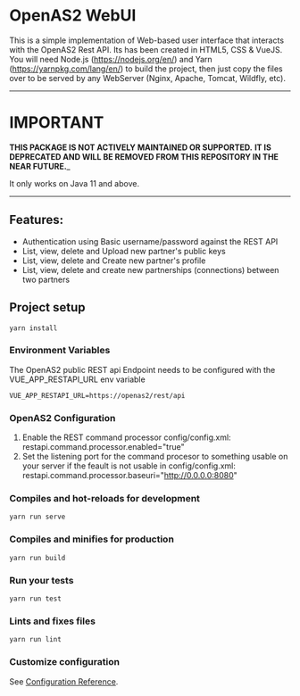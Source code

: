 # OpenAS2 WebUI
This is a simple implementation of Web-based user interface that interacts with the OpenAS2 Rest API. Its has been created in  HTML5, CSS & VueJS.  You will need Node.js (https://nodejs.org/en/) and Yarn (https://yarnpkg.com/lang/en/) to build the project, then just copy the files over to be served by any WebServer (Nginx, Apache, Tomcat, Wildfly, etc).


*********************************************************************
__IMPORTANT__
================

__THIS PACKAGE IS NOT ACTIVELY MAINTAINED OR SUPPORTED.__
__IT IS DEPRECATED AND WILL BE REMOVED FROM THIS REPOSITORY IN THE NEAR FUTURE.___

It only works on Java 11 and above.

*********************************************************************

## Features:
  - Authentication using Basic username/password against the REST API
  - List, view, delete and Upload new partner's public keys
  - List, view, delete and Create new partner's profile
  - List, view, delete and create new partnerships (connections) between two partners

## Project setup
```
yarn install
```

### Environment Variables
The OpenAS2 public REST api Endpoint needs to be configured with the VUE_APP_RESTAPI_URL env variable
```
VUE_APP_RESTAPI_URL=https://openas2/rest/api
```
### OpenAS2 Configuration
  1. Enable the REST command processor config/config.xml:
		restapi.command.processor.enabled="true"
  1. Set the listening port for the command procesor to something usable on your server if the feault is not usable in config/config.xml:
		restapi.command.processor.baseuri="http://0.0.0.0:8080"

### Compiles and hot-reloads for development
```
yarn run serve
```

### Compiles and minifies for production
```
yarn run build
```

### Run your tests
```
yarn run test
```

### Lints and fixes files
```
yarn run lint
```

### Customize configuration
See [Configuration Reference](https://cli.vuejs.org/config/).
